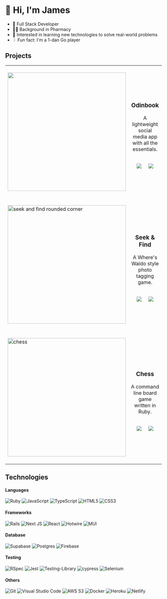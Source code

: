 # :wave: Hi, I'm James
- :triangular_flag_on_post: Full Stack Developer
- :man_health_worker: Background in Pharmacy
- 📗 Interested in learning new technologies to solve real-world problems
- &nbsp;:grey_exclamation: &nbsp;Fun fact: I'm a 1-dan Go player
## Projects

<table>
  <tr>
    <td width="400"><br><a href="https://github.com/thejwuscript/odinbook"><img src="https://user-images.githubusercontent.com/88938117/202895196-fce52b1c-1e91-42a5-9340-59e845a79464.png" width="380"></a><br><br></td>
    <td width="400"><h3 align="center">Odinbook</h3> <p align="center">A lightweight social media app with all the essentials.</p> <br> <div align="center"><a href="https://github.com/thejwuscript/odinbook"><img src="https://img.shields.io/badge/Repo-lightgrey?style=for-the-badge&logo=github&color=black"/></a> &nbsp; &nbsp; <a href="https://odinbook-xzzv.onrender.com"><img src="https://img.shields.io/badge/-demo-purple?style=for-the-badge&color=3C005A"/></a></div></td>
  </tr>
  <tr>
    <td width="400"><br><a href="https://github.com/thejwuscript/seek-and-find"><img src="https://user-images.githubusercontent.com/88938117/205905909-51b3dbf0-ee62-445b-968a-5b47254c7e65.png" width="380" alt="seek and find rounded corner"></a><br><br></td>
    <td><h3 align="center">Seek & Find</h3> <p align="center">A Where's Waldo style photo tagging game.</p> <br> <div align="center"><a href="https://github.com/thejwuscript/seek-and-find"><img src="https://img.shields.io/badge/Repo-lightgrey?style=for-the-badge&logo=github&color=black"/></a> &nbsp; &nbsp; <a href="https://seek-and-find.netlify.app/"><img src="https://img.shields.io/badge/-demo-purple?style=for-the-badge&color=3C005A"/></a></div></td>
  </tr>
  <tr>
    <td width="400"><br><a href="https://github.com/thejwuscript/chess"><img src="https://user-images.githubusercontent.com/88938117/202895199-fa07bcb8-c4e8-4723-90f3-1764e3e3068b.png" alt="chess" width="380"></a><br><br></td>
    <td><h3 align="center">Chess</h3> <p align="center">A command line board game written in Ruby.</p> <br> <div align="center"><a href="https://github.com/thejwuscript/chess"><img src="https://img.shields.io/badge/Repo-lightgrey?style=for-the-badge&logo=github&color=black"/></a> &nbsp; &nbsp; <a href="https://replit.com/@thejwuscript/Chess"><img src="https://img.shields.io/badge/-demo-purple?style=for-the-badge&color=3C005A"/></a></div></td>
  </tr>
</table>
    
## Technologies

#### Languages
![Ruby](https://img.shields.io/badge/ruby-%23CC342D.svg?style=for-the-badge&logo=ruby&logoColor=white) ![JavaScript](https://img.shields.io/badge/javascript-%23323330.svg?style=for-the-badge&logo=javascript&logoColor=%23F7DF1E) ![TypeScript](https://img.shields.io/badge/typescript-%23007ACC.svg?style=for-the-badge&logo=typescript&logoColor=white) ![HTML5](https://img.shields.io/badge/html5-%23E34F26.svg?style=for-the-badge&logo=html5&logoColor=white) ![CSS3](https://img.shields.io/badge/css3-%231572B6.svg?style=for-the-badge&logo=css3&logoColor=white)

#### Frameworks
![Rails](https://img.shields.io/badge/rails-%23CC0000.svg?style=for-the-badge&logo=ruby-on-rails&logoColor=white) ![Next JS](https://img.shields.io/badge/Next-black?style=for-the-badge&logo=next.js&logoColor=white) ![React](https://img.shields.io/badge/react-%2320232a.svg?style=for-the-badge&logo=react&logoColor=%2361DAFB) ![Hotwire](https://img.shields.io/badge/-hotwire-black?style=for-the-badge&logo=stimulus&color=003545) ![MUI](https://img.shields.io/badge/MUI-%230081CB.svg?style=for-the-badge&logo=mui&logoColor=white)

#### Database
![Supabase](https://img.shields.io/badge/Supabase-3ECF8E?style=for-the-badge&logo=supabase&logoColor=white) ![Postgres](https://img.shields.io/badge/postgres-%23316192.svg?style=for-the-badge&logo=postgresql&logoColor=white) ![Firebase](https://img.shields.io/badge/Firebase-039BE5?style=for-the-badge&logo=Firebase&logoColor=white)

#### Testing
![RSpec](https://img.shields.io/badge/-rspec-black?style=for-the-badge) ![Jest](https://img.shields.io/badge/-jest-%23C21325?style=for-the-badge&logo=jest&logoColor=white) ![Testing-Library](https://img.shields.io/badge/-TestingLibrary-%23E33332?style=for-the-badge&logo=testing-library&logoColor=white) ![cypress](https://img.shields.io/badge/-cypress-%23E5E5E5?style=for-the-badge&logo=cypress&logoColor=058a5e) ![Selenium](https://img.shields.io/badge/-selenium-%43B02A?style=for-the-badge&logo=selenium&logoColor=white)

#### Others
![Git](https://img.shields.io/badge/git-%23F05033.svg?style=for-the-badge&logo=git&logoColor=white) ![Visual Studio Code](https://img.shields.io/badge/Visual%20Studio%20Code-0078d7.svg?style=for-the-badge&logo=visual-studio-code&logoColor=white) ![AWS S3](https://img.shields.io/badge/-AWS_S3-black?style=for-the-badge&logo=amazons3&color=orange&logoColor=white) ![Docker](https://img.shields.io/badge/docker-%230db7ed.svg?style=for-the-badge&logo=docker&logoColor=white) ![Heroku](https://img.shields.io/badge/heroku-%23430098.svg?style=for-the-badge&logo=heroku&logoColor=white) ![Netlify](https://img.shields.io/badge/netlify-%23000000.svg?style=for-the-badge&logo=netlify&logoColor=#00C7B7)
